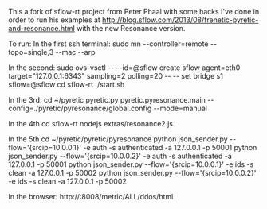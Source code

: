 This a fork of sflow-rt project from Peter Phaal with some hacks I've done in order to run his examples at http://blog.sflow.com/2013/08/frenetic-pyretic-and-resonance.html with the new Resonance version.

To run:
In the first ssh terminal:
sudo mn --controller=remote --topo=single,3 --mac --arp

In the second:
sudo ovs-vsctl -- --id=@sflow create sflow agent=eth0  target=\"127.0.0.1:6343\" sampling=2 polling=20 -- -- set bridge s1 sflow=@sflow
cd sflow-rt
./start.sh

In the 3rd:
cd ~/pyretic
pyretic.py pyretic.pyresonance.main --config=./pyretic/pyresonance/global.config --mode=manual

In the 4th
cd sflow-rt
nodejs extras/resonance2.js

In the 5th
cd ~/pyretic/pyretic/pyresonance
python json_sender.py --flow='{srcip=10.0.0.1}' -e auth -s authenticated -a 127.0.0.1 -p 50001
python json_sender.py --flow='{srcip=10.0.0.2}' -e auth -s authenticated -a 127.0.0.1 -p 50001
python json_sender.py --flow='{srcip=10.0.0.1}' -e ids -s clean -a 127.0.0.1 -p 50002
python json_sender.py --flow='{srcip=10.0.0.2}' -e ids -s clean -a 127.0.0.1 -p 50002

In the browser:
http://<IP Address of VM>:8008/metric/ALL/ddos/html



